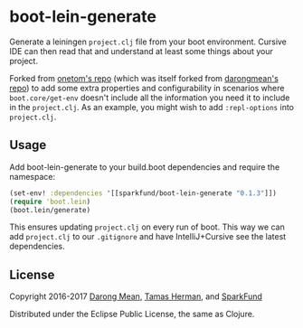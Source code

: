 # boot-lein-generate

Generate a leiningen `project.clj` file from your boot environment.  Cursive IDE can then
read that and understand at least some things about your project.

Forked from [onetom's repo](https://github.com/onetom/boot-lein-generate) (which was itself forked
from [darongmean's repo](https://github.com/darongmean/boot-lein-generate)) to add some extra
properties and configurability in scenarios where `boot.core/get-env` doesn't include all the
information you need it to include in the `project.clj`.  As an example, you might wish to add
`:repl-options` into `project.clj`.

## Usage

Add boot-lein-generate to your build.boot dependencies and require the namespace:

```clj
(set-env! :dependencies '[[sparkfund/boot-lein-generate "0.1.3"]])
(require 'boot.lein)
(boot.lein/generate)
```

This ensures updating `project.clj` on every run of boot.
This way we can add `project.clj` to our `.gitignore` and have IntelliJ+Cursive
see the latest dependencies.

## License

Copyright 2016-2017
[Darong Mean](https://github.com/darongmean/boot-lein-generate),
[Tamas Herman](https://github.com/onetom/boot-lein-generate),
and [SparkFund](https://github.com/SparkFund/boot-lein-generate)

Distributed under the Eclipse Public License, the same as Clojure.
